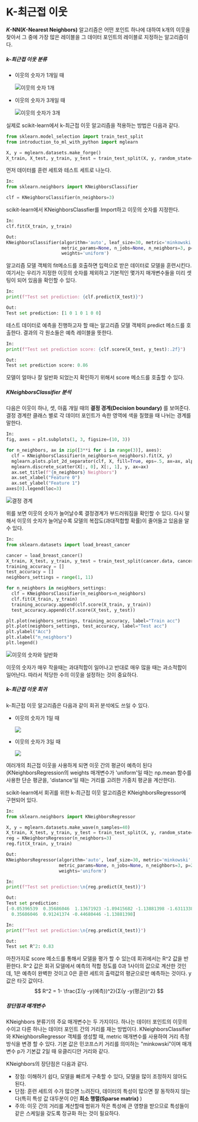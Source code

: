 #  K-최근접 이웃



***K*-NN(*K*-Nearest Neighbors)** 알고리즘은 어떤 포인트 하나에 대하여 k개의 이웃을 찾아서 그 중에 가장 많은 레이블을 그 데이터 포인트의 레이블로 지정하는 알고리즘이다.



##### k-최근접 이웃 분류



- 이웃의 숫자가 1개일 때

  ![이웃의 숫자 1개](./Figure/2_3_2_1.JPG)

- 이웃의 숫자가 3개일 때

  ![이웃의 숫자가 3개](./Figure/2_3_2_2.JPG)



실제로 scikit-learn에서 k-최근접 이웃 알고리즘을 적용하는 방법은 다음과 같다.



```python 
from sklearn.model_selection import train_test_split
from introduction_to_ml_with_python import mglearn

X, y = mglearn.datasets.make_forge()
X_train, X_test, y_train, y_test = train_test_split(X, y, random_state=0)
```

먼저 데이터를 훈련 세트와 테스트 세트로 나눈다.



```python 
In:
from sklearn.neighbors import KNeighborsClassifier

clf = KNeighborsClassifier(n_neighbors=3)    
```

scikit-learn에서 KNeighborsClassfier를 Import하고 이웃의 숫자를 지정한다.



```python 
In:
clf.fit(X_train, y_train)    
```

```python 
Out:
KNeighborsClassifier(algorithm='auto', leaf_size=30, metric='minkowski',
                     metric_params=None, n_jobs=None, n_neighbors=3, p=2,
                     weights='uniform')    
```

알고리즘 모델 객체의 fit메소드를 호출하면 입력으로 받은 데이터로 모델을 훈련시킨다. 여기서는 우리가 지정한 이웃의 숫자를 제외하고 기본적인 몇가지 매개변수들을 미리 셋팅이 되어 있음을 확인할 수 있다.



```python 
In:
print(f"Test set prediction: {clf.predict(X_test)}")    
```

```python 
Out:
Test set prediction: [1 0 1 0 1 0 0]    
```

테스트 데이터로 예측을 진행하고자 할 때는 알고리즘 모델 객체의 predict 메소드를 호출한다. 결과의 각 원소들은 예측 레이블을 뜻한다.



```python 
In:
print(f"Test set prediction score: {clf.score(X_test, y_test):.2f}")
```

```python 
Out:
Test set prediction score: 0.86
```

모델이 얼마나 잘 일반화 되었는지 확인하기 위해서 score 메소드를 호출할 수 있다.



##### KNeighborsClassifier 분석



다음은 이웃이 하나, 셋, 아홉  개일 때의 **결정 경계(Decision boundary)** 를 보여준다. 결정 경계란 클래스 별로 각 데이터 포인트가 속한 영역에 색을 칠했을 때 나뉘는 경계를 말한다.

```python 
In:
fig, axes = plt.subplots(1, 3, figsize=(10, 3))

for n_neighbors, ax in zip([3**i for i in range(3)], axes):
  clf = KNeighborsClassifier(n_neighbors=n_neighbors).fit(X, y)
  mglearn.plots.plot_2d_separator(clf, X, fill=True, eps=.5, ax=ax, alpha=.4)
  mglearn.discrete_scatter(X[:, 0], X[:, 1], y, ax=ax)
  ax.set_title(f"{n_neighbors} Neighbors")
  ax.set_xlabel("Feature 0")
  ax.set_ylabel("Feature 1")
axes[0].legend(loc=3)
```

![결정 경계](./Figure/2_3_2_3.JPG)

위를 보면 이웃의 숫자가 늘어날수록 결정경계가 부드러워짐을 확인할 수 있다. 다시 말해서 이웃의 숫자가 늘어날수록 모델의 복잡도(과대적합할 확률)이 줄어들고 있음을 알 수 있다. 



```python 
In:
from sklearn.datasets import load_breast_cancer

cancer = load_breast_cancer()
X_train, X_test, y_train, y_test = train_test_split(cancer.data, cancer.target, stratify=cancer.target, random_state=66)
training_accuracy = []
test_accuracy = []
neighbors_settings = range(1, 11)

for n_neighbors in neighbors_settings:
  clf = KNeighborsClassifier(n_neighbors=n_neighbors)
  clf.fit(X_train, y_train)
  training_accuracy.append(clf.score(X_train, y_train))
  test_accuracy.append(clf.score(X_test, y_test))

plt.plot(neighbors_settings, training_accuracy, label="Train acc")
plt.plot(neighbors_settings, test_accuracy, label="Test acc")
plt.ylabel("Acc")
plt.xlabel("n_neighbors")
plt.legend()
```

![이웃의 숫자와 일반화](./Figure/2_3_2_4.JPG)

이웃의 숫자가 매우 작을때는 과대적합이 일어나고 반대로 매우 많을 때는 과소적합이 일어난다. 따라서 적당한 수의 이웃을 설정하는 것이 중요하다.



##### k-최근접 이웃 회귀



k-최근접 이웃 알고리즘은 다음과 같이 회귀 분석에도 쓰일 수 있다.



- 이웃의 숫자가 1일 때

  ![](./Figure/2_3_2_5.JPG)

- 이웃의 숫자가 3일 때

  ![](./Figure/2_3_2_6.JPG)

여러개의 최근접 이웃을 사용하게 되면 이웃 간의 평균이 예측이 된다(KNeighborsRegression의 weights 매개변수가 'uniform'일 때는 np.mean 함수를 사용한 단순 평균을, 'distance'일 때는 거리를 고려한 가중치 평균을 계산한다).



scikit-learn에서 회귀를 위한 k-최근접 이웃 알고리즘은 KNeighborsRegressor에 구현되어 있다.

```python 
In:
from sklearn.neighbors import KNeighborsRegressor

X, y = mglearn.datasets.make_wave(n_samples=40)
X_train, X_test, y_train, y_test = train_test_split(X, y, random_state=0)
reg = KNeighborsRegressor(n_neighbors=3)
reg.fit(X_train, y_train)
```

```python 
Out:
KNeighborsRegressor(algorithm='auto', leaf_size=30, metric='minkowski',
                    metric_params=None, n_jobs=None, n_neighbors=3, p=2,
                    weights='uniform')
```



```python 
In:
print(f"Test set prediction:\n{reg.predict(X_test)}")
```

```python 
Out:
Test set prediction:
[-0.05396539  0.35686046  1.13671923 -1.89415682 -1.13881398 -1.63113382
  0.35686046  0.91241374 -0.44680446 -1.13881398]
```



```python 
In:
print(f"Test set prediction:\n{reg.predict(X_test)}")
```

```python 
Out:
Test set R^2: 0.83
```

마찬가지로 score 메소드를 통해서 모델을 평가 할 수 있는데 회귀에서는 R^2 값을 반환한다. R^2 값은 회귀 모델에서 예측의 적합 정도를 0과 1사이의 값으로 계산한 것인데, 1은 예측이 완벽한 것이고 0은 훈련 세트의 출력값의 평균으로만 예측하는 것이다.  y 값은 타깃 값이다.
$$
R^2 = 1- \frac{Σ(y -y(예측))^2}{Σ(y -y(평균))^2}
$$


##### 장단점과 매개변수

KNeighbors 분류기의 주요 매개변수는 두 가지이다. 하나는 데이터 포인트의 이웃의 수이고 다른 하나는 데이터 포인트 간의 거리를 재는 방법이다. KNeighborsClassifier와 KNeighborsRegressor 객체를 생성할 때, metric 매개변수를 사용하여 거리 측정 방식을 변경 할 수 있다. 기본 값은 민코프스키 거리를 의미하는 "minkowski"이며 매개변수 p가 기본값 2일 때 유클리디안 거리와 같다.

KNeighbors의 장단점은 다음과 같다.

- 장점: 이해하기 쉽다, 모델을 빠르게 구축할 수 있다, 모델을 많이 조정하지 않아도 된다.
- 단점: 훈련 세트의 수가 많으면 느려진다, 데이터의 특성이 많으면 잘 동작하지 않는다(특히 특성 값 대두분이 0인 **희소 행렬(Sparse matrix)** )
- 주의: 이웃 간의 거리를 계산할때 범위가 작은 특성에 큰 영향을 받으므로 특성들이 같은 스케일을 갖도록 정규화 하는 것이 필요하다.